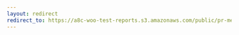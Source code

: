 ```yaml
---
layout: redirect
redirect_to: https://a8c-woo-test-reports.s3.amazonaws.com/public/pr-merge/38754/api/index.html
---
```

